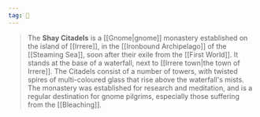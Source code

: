 ```yaml
---
tag: 🏰
---
```

> The **Shay Citadels** is a [[Gnome|gnome]] monastery established on the island of [[Irrere]], in the [[Ironbound Archipelago]] of the [[Steaming Sea]], soon after their exile from the [[First World]]. It stands at the base of a waterfall, next to [[Irrere town|the town of Irrere]].
> The Citadels consist of a number of towers, with twisted spires of multi-coloured glass that rise above the waterfall's mists. The monastery was established for research and meditation, and is a regular destination for gnome pilgrims, especially those suffering from the [[Bleaching]].







